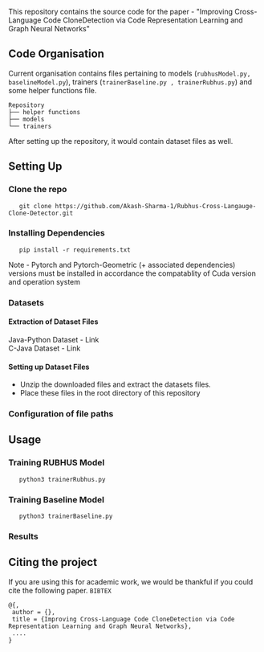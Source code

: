 This repository contains the source code for the paper - "Improving Cross-Language Code CloneDetection via Code Representation Learning and Graph Neural Networks"


## Code Organisation
Current organisation contains files pertaining to models (`rubhusModel.py, baselineModel.py`), trainers (`trainerBaseline.py , trainerRubhus.py`) and some helper functions file.  

    Repository
    ├── helper functions
    ├── models
    └── trainers
   
After setting up the repository, it would contain dataset files as well.

## Setting Up

### Clone the repo

       git clone https://github.com/Akash-Sharma-1/Rubhus-Cross-Langauge-Clone-Detector.git

### Installing Dependencies

       pip install -r requirements.txt

Note - Pytorch and Pytorch-Geometric (+ associated dependencies) versions must be installed in accordance the compatablity of Cuda version and operation system 

### Datasets
#### Extraction of Dataset Files
Java-Python Dataset - Link  
C-Java Dataset - Link
#### Setting up Dataset Files
- Unzip the downloaded files and extract the datasets files.
- Place these files in the root directory of this repository


### Configuration of file paths


## Usage

### Training RUBHUS Model
       python3 trainerRubhus.py

### Training Baseline Model
       python3 trainerBaseline.py
      
### Results 


## Citing the project

If you are using this for academic work, we would be thankful if you could cite the following paper.
`BIBTEX`

```
@{,
 author = {},
 title = {Improving Cross-Language Code CloneDetection via Code Representation Learning and Graph Neural Networks},
 ....
}
```